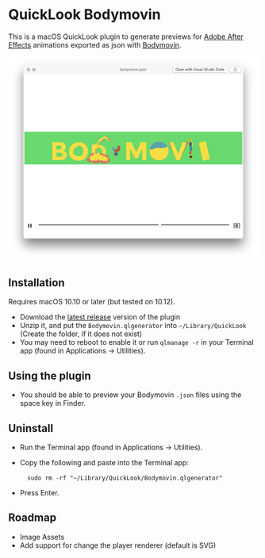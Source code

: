 # QuickLook Bodymovin

This is a macOS QuickLook plugin to generate previews for [Adobe After Effects](http://www.adobe.com/products/aftereffects.html) animations exported as json with [Bodymovin](https://github.com/bodymovin/bodymovin).

<img src="screenshots/bodymovin.png" alt="QuickLook Preview" width="600" />
 
Installation
------------
Requires macOS 10.10 or later (but tested on 10.12).

* Download the [latest release](https://github.com/fabionuno/BodymovinQL/releases/latest) version of the plugin
* Unzip it, and put the `Bodymovin.qlgenerator` into `~/Library/QuickLook` (Create the folder, if it does not exist)
* You may need to reboot to enable it or run `qlmanage -r` in your Terminal app (found in Applications → Utilities).


Using the plugin
----------------
* You should be able to preview your Bodymovin `.json` files using the space key in Finder.


Uninstall
---------
* Run the Terminal app (found in Applications → Utilities).
* Copy the following and paste into the Terminal app:

        sudo rm -rf "~/Library/QuickLook/Bodymovin.qlgenerator"

* Press Enter.


## Roadmap
- Image Assets
- Add support for change the player renderer (default is SVG)
